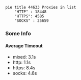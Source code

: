 
```mermaid
pie title 44633 Proxies in list
    "HTTP" : 18448
    "HTTPS": 4585
    "SOCKS" : 25659
```

### Some Info
#### Average Timeout

- mixed: 3.1s
- http: 1.1s
- https: 8.4s
- socks: 4.6s